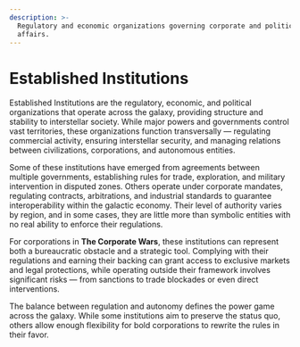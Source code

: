 ```yaml
---
description: >-
  Regulatory and economic organizations governing corporate and political
  affairs.
---
```


# Established Institutions

Established Institutions are the regulatory, economic, and political organizations that operate across the galaxy, providing structure and stability to interstellar society. While major powers and governments control vast territories, these organizations function transversally — regulating commercial activity, ensuring interstellar security, and managing relations between civilizations, corporations, and autonomous entities.

Some of these institutions have emerged from agreements between multiple governments, establishing rules for trade, exploration, and military intervention in disputed zones. Others operate under corporate mandates, regulating contracts, arbitrations, and industrial standards to guarantee interoperability within the galactic economy. Their level of authority varies by region, and in some cases, they are little more than symbolic entities with no real ability to enforce their regulations.

For corporations in **The Corporate Wars**, these institutions can represent both a bureaucratic obstacle and a strategic tool. Complying with their regulations and earning their backing can grant access to exclusive markets and legal protections, while operating outside their framework involves significant risks — from sanctions to trade blockades or even direct interventions.

The balance between regulation and autonomy defines the power game across the galaxy. While some institutions aim to preserve the status quo, others allow enough flexibility for bold corporations to rewrite the rules in their favor.
